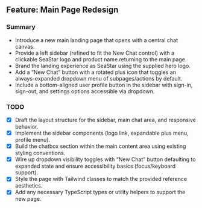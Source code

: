 ## Feature: Main Page Redesign

### Summary
- Introduce a new main landing page that opens with a central chat canvas.
- Provide a left sidebar (refined to fit the New Chat control) with a clickable SeaStar logo and product name returning to the main page.
- Brand the landing experience as SeaStar using the supplied hero logo.
- Add a “New Chat” button with a rotated plus icon that toggles an always-expanded dropdown menu of subpages/actions by default.
- Include a bottom-aligned user profile button in the sidebar with sign-in, sign-out, and settings options accessible via dropdown.

### TODO
- [x] Draft the layout structure for the sidebar, main chat area, and responsive behavior.
- [x] Implement the sidebar components (logo link, expandable plus menu, profile menu).
- [x] Build the chatbox section within the main content area using existing styling conventions.
- [x] Wire up dropdown visibility toggles with “New Chat” button defaulting to expanded state and ensure accessibility basics (focus/keyboard support).
- [x] Style the page with Tailwind classes to match the provided reference aesthetics.
- [x] Add any necessary TypeScript types or utility helpers to support the new page.
